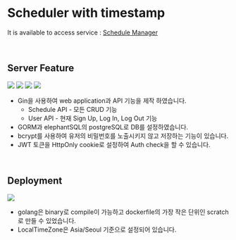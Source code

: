 # Scheduler with timestamp
It is available to access service : [Schedule Manager](http://35.230.6.124)

<br>

## Server Feature
<p>
  <img src="https://img.shields.io/badge/Go-00ADD8?style=for-the-badge&logo=go&logoColor=black"/>
  <img src="https://img.shields.io/badge/Gin-13448F?style=for-the-badge&logo=&logoColor=black"/>
  <img src="https://img.shields.io/badge/gorm-26689A?style=for-the-badge&logo=&logoColor=white"/>
  <img src="https://img.shields.io/badge/postgresql-4169E1?style=for-the-badge&logo=postgresql&logoColor=white"/>
</p>

- Gin을 사용하여 web application과 API 기능을 제작 하였습니다.
  - Schedule API - 모든 CRUD 기능 
  - User API - 현재 Sign Up, Log In, Log Out 기능
- GORM과 elephantSQL의 postgreSQL로 DB를 설정하였습니다.
- bcrypt를 사용하여 유저의 비밀번호를 노출시키지 않고 저장하는 기능이 있습니다.
- JWT 토큰을 HttpOnly cookie로 설정하여 Auth check을 할 수 있습니다.

<br>

## Deployment
<p>
   <img src="https://img.shields.io/badge/docker-2496ED?style=for-the-badge&logo=docker&logoColor=white"/>
</p>

* golang은 binary로 compile이 가능하고 dockerfile의 가장 작은 단위인 scratch로 만들 수 있었습니다.   
* LocalTimeZone은 Asia/Seoul 기준으로 설정되어 있습니다.

